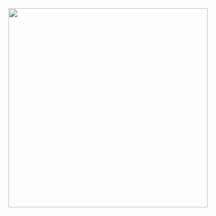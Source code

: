 <img width="400px" src="https://lh3.googleusercontent.com/pw/ACtC-3c_HZXL3gqbT8NKW9R10Z5h-R9OuOUbDMgru4ek92rzmfUnqB2SA-JrSl5rN75e__8anaqAIcw_wuLeKKS6pm7MgJf2NUXir0iCRjZiVzoet6xR9uo_oNRLnpgkjJha9svt7dWAEuiWCzISPb96SKOutg=w864-h1588-no?authuser=0" />
